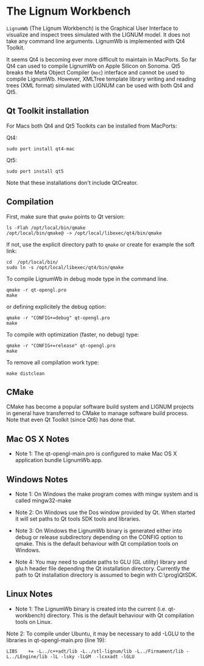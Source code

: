 # The Lignum Workbench
`LignumWb`  (The Lignum Workbench)  is the  Graphical User  Interface to
visualize and inspect  trees simulated with the LIGNUM model. 
It does not take any command line arguments. LignumWb is implemented
with Qt4 Toolkit.

It seems Qt4 is becoming ever more difficult to maintain in MacPorts.
So far Qt4 can used to compile LignumWb on Apple Silicon on Sonoma. Qt5 breaks
the Meta Object Compiler (`moc`) interface and cannot be used to compile
LignumWb. However, XMLTree template library writing and reading trees 
(XML format) simulated with LIGNUM can be used with both Qt4 and Qt5.

## Qt Toolkit installation 
For Macs both Qt4 and Qt5  Toolkits can be installed from MacPorts:

Qt4: 
	
	sudo port install qt4-mac

Qt5: 

	sudo port install qt5
	
Note that these installations don't include QtCreator.

## Compilation
First, make sure that `qmake` points to Qt version:
	 
	ls -Flah /opt/local/bin/qmake
	/opt/local/bin/qmake@ -> /opt/local/libexec/qt4/bin/qmake 
	
If not, use the explicit directory path to `qmake` or create for example the soft link:
	
	cd  /opt/local/bin/
	sudo ln -s /opt/local/libexec/qt4/bin/qmake 
	

To compile LignumWb in debug mode type in the command line.

	qmake -r qt-opengl.pro
	make

or defining explicitely the debug option:

	qmake -r "CONFIG+=debug" qt-opengl.pro
	make

To compile with optimization (faster, no debug) type:

	qmake -r "CONFIG+=release" qt-opengl.pro
	make

To remove all compilation work type:

	make distclean


## CMake
CMake has become a popular software build system and LIGNUM projects
in general have transferred to CMake to manage software build process.
Note that even Qt Toolkit (since Qt6) has done that.

## Mac OS  X Notes 

+ Note  1:  The  qt-opengl-main.pro  is  configured to  make  Mac  OS  X
application bundle LignumWb.app.

## Windows Notes

+ Note 1:  On Windows the  make program comes  with mingw system  and is
called mingw32-make

+ Note 2: On Windows use the  Dos window provided by Qt. When started it
will set paths to Qt tools SDK tools and libraries.

+ Note 3: On Windows the  LignumWb binary is generated either into debug
or release subdirectory depending on the CONFIG option to qmake.  This
is the default behaviour with Qt compilation tools on Windows.

+ Note 4: You  may need to update paths to GLU  (GL utility) library and
glu.h header  file depending the Qt  installation directory. Currently
the  path  to  Qt  installation  directory is  assumed  to  begin  with
C:\prog\QtSDK.
          
## Linux Notes

+ Note   1:  The   LignumWb   binary  is   created   into  the   current
(i.e. qt-workbench)  directory. This is the default  behaviour with Qt
compilation tools on Linux.

Note 2: To compile under Ubuntu, it may be necessary
to add -LGLU to the libraries in qt-opengl-main.pro (line 19):

	LIBS	+= -L../c++adt/lib -L../stl-lignum/lib -L../Firmament/lib -L../LEngine/lib -lL -lsky -lLGM  -lcxxadt -lGLU
